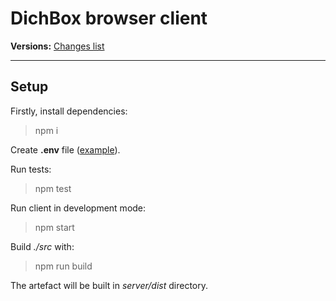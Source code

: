 # DichBox browser client

**Versions:** [Changes list](https://github.com/Andrew1407/DichBox/tree/main/client/changes-list.md)

---

## Setup

Firstly, install dependencies:
> npm i

Create **.env** file ([example](https://github.com/Andrew1407/DichBox/blob/main/client/.env.example)).

Run tests:
> npm test

Run client in development mode:
> npm start

Build *./src* with:
> npm run build

The artefact will be built in *server/dist* directory.
